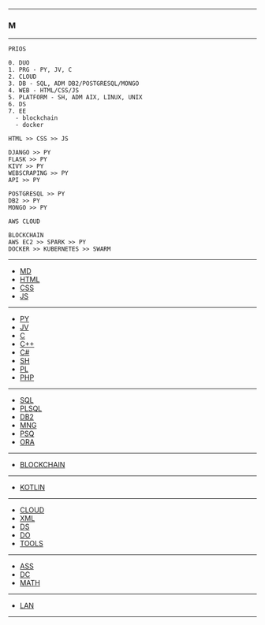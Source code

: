 
---

### M

---

```
PRIOS

0. DUO
1. PRG - PY, JV, C
2. CLOUD
3. DB - SQL, ADM DB2/POSTGRESQL/MONGO
4. WEB - HTML/CSS/JS
5. PLATFORM - SH, ADM AIX, LINUX, UNIX
6. DS
7. EE
  - blockchain
  - docker
```

```
HTML >> CSS >> JS

DJANGO >> PY
FLASK >> PY
KIVY >> PY
WEBSCRAPING >> PY
API >> PY

POSTGRESQL >> PY
DB2 >> PY
MONGO >> PY

AWS CLOUD

BLOCKCHAIN
AWS EC2 >> SPARK >> PY
DOCKER >> KUBERNETES >> SWARM
```

---

* [MD](https://github.com/ttltrk/TTT/tree/master/MD/MD.md)
* [HTML](https://github.com/ttltrk/TTT/tree/master/HTML/HTML_NAV.md)
* [CSS](https://github.com/ttltrk/TTT/tree/master/CSS/CSS.md)
* [JS](https://github.com/ttltrk/TTT/tree/master/JS/JS.md)

---

* [PY](https://github.com/ttltrk/TTT/tree/master/PY/PY.md)
* [JV](https://github.com/ttltrk/TTT/tree/master/JV/JV.md)
* [C](https://github.com/ttltrk/TTT/tree/master/C/C.md)
* [C++](https://github.com/ttltrk/TTT/tree/master/C++/C++.md)
* [C#](https://github.com/ttltrk/TTT/tree/master/C#/C#.md)
* [SH](https://github.com/ttltrk/TTT/tree/master/SH/SH.md)
* [PL](https://github.com/ttltrk/TTT/tree/master/PL/PL.md)
* [PHP](https://github.com/ttltrk/TTT/tree/master/PHP/PHP.md)

---

* [SQL](https://github.com/ttltrk/TTT/tree/master/SQL/SQL.md)
* [PLSQL](https://github.com/ttltrk/TTT/tree/master/PLSQL/PSQL.md)
* [DB2](https://github.com/ttltrk/TTT/tree/master/DB2/DB2.md)
* [MNG](https://github.com/ttltrk/TTT/tree/master/MNG/MNG.md)
* [PSQ](https://github.com/ttltrk/TTT/tree/master/PSQ/PSQ.md)
* [ORA](https://github.com/ttltrk/TTT/tree/master/ORA/ORA.md)

---

* [BLOCKCHAIN](https://github.com/ttltrk/TTT/tree/master/BLK/BLK.md)

---

* [KOTLIN](https://github.com/ttltrk/TTT/tree/master/KOT/KOTLIN.md)

---

* [CLOUD](https://github.com/ttltrk/TTT/tree/master/CLOUD/CLOUD.md)
* [XML](https://github.com/ttltrk/TTT/tree/master/XML/XML.md)
* [DS](https://github.com/ttltrk/TTT/tree/master/DS/DS.md)
* [DO](https://github.com/ttltrk/TTT/tree/master/DO/DO.md)
* [TOOLS](https://github.com/ttltrk/TTT/tree/master/TOOLS/TOOLS.md)

---

* [ASS](https://github.com/ttltrk/TTT/tree/master/ASS/ASS.md)
* [DC](https://github.com/ttltrk/TTT/tree/master/DC/DC.md)
* [MATH](https://github.com/ttltrk/TTT/tree/master/MATH/MATH.md)

---

* [LAN](https://github.com/ttltrk/TTT/tree/master/LAN/LAN.md)

---
